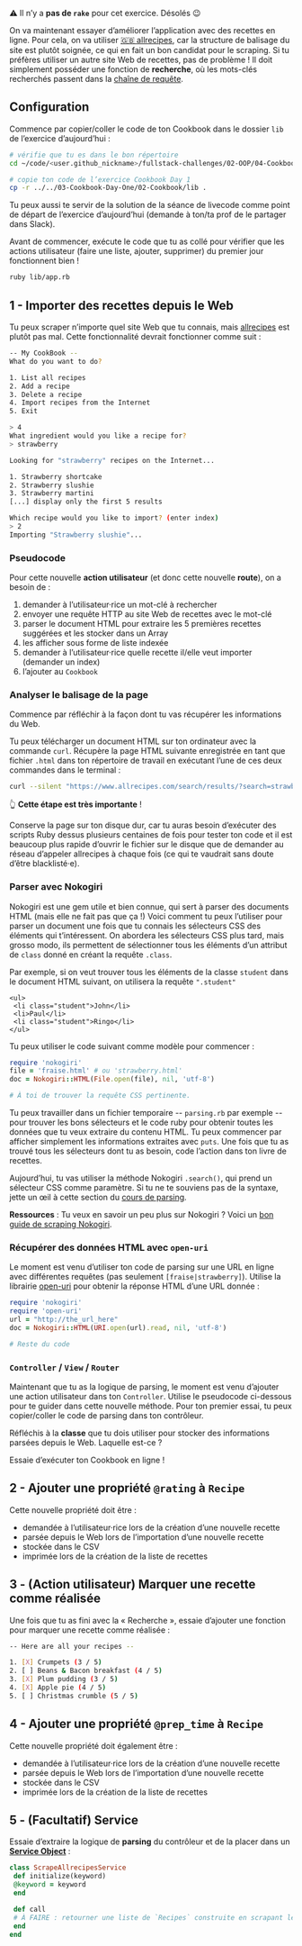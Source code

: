 ⚠️ Il n’y a **pas de `rake`** pour cet exercice. Désolés 😉

On va maintenant essayer d’améliorer l’application avec des recettes en
ligne. Pour cela, on va utiliser [🇬🇧
allrecipes](https://www.allrecipes.com), car la structure de balisage du
site est plutôt soignée, ce qui en fait un bon candidat pour le
scraping. Si tu préfères utiliser un autre site Web de recettes, pas de
problème ! Il doit simplement posséder une fonction de **recherche**, où
les mots-clés recherchés passent dans la [chaîne de
requête](https://en.wikipedia.org/wiki/Query_string).

## Configuration

Commence par copier/coller le code de ton Cookbook dans le dossier `lib`
de l’exercice d’aujourd’hui :

```bash
# vérifie que tu es dans le bon répertoire
cd ~/code/<user.github_nickname>/fullstack-challenges/02-OOP/04-Cookbook-Day-Two/01-Cookbook-Advanced

# copie ton code de l’exercice Cookbook Day 1
cp -r ../../03-Cookbook-Day-One/02-Cookbook/lib .
```

Tu peux aussi te servir de la solution de la séance de livecode comme
point de départ de l’exercice d’aujourd’hui (demande à ton/ta prof de le
partager dans Slack).

Avant de commencer, exécute le code que tu as collé pour vérifier que
les actions utilisateur (faire une liste, ajouter, supprimer) du premier
jour fonctionnent bien !

```bash
ruby lib/app.rb
```

## 1 - Importer des recettes depuis le Web

Tu peux scraper n’importe quel site Web que tu connais, mais
[allrecipes](https://www.allrecipes.com) est plutôt pas mal. Cette
fonctionnalité devrait fonctionner comme suit :

```bash
-- My CookBook --
What do you want to do?

1. List all recipes
2. Add a recipe
3. Delete a recipe
4. Import recipes from the Internet
5. Exit

> 4
What ingredient would you like a recipe for?
> strawberry

Looking for "strawberry" recipes on the Internet...

1. Strawberry shortcake
2. Strawberry slushie
3. Strawberry martini
[...] display only the first 5 results

Which recipe would you like to import? (enter index)
> 2
Importing "Strawberry slushie"...
```

### Pseudocode

Pour cette nouvelle **action utilisateur** (et donc cette nouvelle
**route**), on a besoin de :

1.  demander à l’utilisateur·rice un mot-clé à rechercher
2.  envoyer une requête HTTP au site Web de recettes avec le mot-clé
3.  parser le document HTML pour extraire les 5 premières recettes
    suggérées et les stocker dans un Array
4.  les afficher sous forme de liste indexée
5.  demander à l’utilisateur·rice quelle recette il/elle veut importer
    (demander un index)
6.  l’ajouter au `Cookbook`

### Analyser le balisage de la page

Commence par réfléchir à la façon dont tu vas récupérer les informations
du Web.

Tu peux télécharger un document HTML sur ton ordinateur avec la commande
`curl`. Récupère la page HTML suivante enregistrée en tant que fichier
`.html` dans ton répertoire de travail en exécutant l’une de ces deux
commandes dans le terminal :

```bash
curl --silent "https://www.allrecipes.com/search/results/?search=strawberry" > strawberry.html
```

👆 **Cette étape est très importante** !

Conserve la page sur ton disque dur, car tu auras besoin d’exécuter des
scripts Ruby dessus plusieurs centaines de fois pour tester ton code et
il est beaucoup plus rapide d’ouvrir le fichier sur le disque que de
demander au réseau d’appeler allrecipes à chaque fois (ce qui te
vaudrait sans doute d’être blacklisté·e).

### Parser avec Nokogiri

Nokogiri est une gem utile et bien connue, qui sert à parser des
documents HTML (mais elle ne fait pas que ça !) Voici comment tu peux
l’utiliser pour parser un document une fois que tu connais les
sélecteurs CSS des éléments qui t’intéressent. On abordera les
sélecteurs CSS plus tard, mais grosso modo, ils permettent de
sélectionner tous les éléments d’un attribut de `class` donné en créant
la requête `.class`.

Par exemple, si on veut trouver tous les éléments de la classe `student`
dans le document HTML suivant, on utilisera la requête `".student"`

``` {.html}
<ul>
 <li class="student">John</li>
 <li>Paul</li>
 <li class="student">Ringo</li>
</ul>
```

Tu peux utiliser le code suivant comme modèle pour commencer :

``` ruby
require 'nokogiri'
file = 'fraise.html' # ou 'strawberry.html'
doc = Nokogiri::HTML(File.open(file), nil, 'utf-8')

# À toi de trouver la requête CSS pertinente.
```

Tu peux travailler dans un fichier temporaire -- `parsing.rb` par
exemple -- pour trouver les bons sélecteurs et le code ruby pour obtenir
toutes les données que tu veux extraire du contenu HTML. Tu peux
commencer par afficher simplement les informations extraites avec
`puts`. Une fois que tu as trouvé tous les sélecteurs dont tu as besoin,
code l’action dans ton livre de recettes.

Aujourd’hui, tu vas utiliser la méthode Nokogiri `.search()`, qui prend
un sélecteur CSS comme paramètre. Si tu ne te souviens pas de la
syntaxe, jette un œil à cette section du [cours de
parsing](https://kitt.lewagon.com/camps/<user.batch_slug>/lectures/content/lectures/ruby/06-parsing-storing-data/index.html?title=Parsing+%26+Storing+Data#/3/6).

**Ressources** : Tu veux en savoir un peu plus sur Nokogiri ? Voici un
[bon guide de scraping
Nokogiri](https://www.sitepoint.com/nokogiri-fundamentals-extract-html-web/).

### Récupérer des données HTML avec `open-uri`

Le moment est venu d’utiliser ton code de parsing sur une URL en ligne
avec différentes requêtes (pas seulement `[fraise|strawberry]`). Utilise
la librairie
[open-uri](http://www.ruby-doc.org/stdlib/libdoc/open-uri/rdoc/OpenURI.html)
pour obtenir la réponse HTML d’une URL donnée :

``` ruby
require 'nokogiri'
require 'open-uri'
url = "http://the_url_here"
doc = Nokogiri::HTML(URI.open(url).read, nil, 'utf-8')

# Reste du code
```

### `Controller` / `View` / `Router`

Maintenant que tu as la logique de parsing, le moment est venu d’ajouter
une action utilisateur dans ton `Controller`. Utilise le pseudocode
ci-dessous pour te guider dans cette nouvelle méthode. Pour ton premier
essai, tu peux copier/coller le code de parsing dans ton contrôleur.

Réfléchis à la **classe** que tu dois utiliser pour stocker des
informations parsées depuis le Web. Laquelle est-ce ?

Essaie d’exécuter ton Cookbook en ligne !

## 2 - Ajouter une propriété `@rating` à `Recipe`

Cette nouvelle propriété doit être :

-   demandée à l’utilisateur·rice lors de la création d’une nouvelle
    recette
-   parsée depuis le Web lors de l’importation d’une nouvelle recette
-   stockée dans le CSV
-   imprimée lors de la création de la liste de recettes

## 3 - (Action utilisateur) Marquer une recette comme réalisée

Une fois que tu as fini avec la « Recherche », essaie d’ajouter une
fonction pour marquer une recette comme réalisée :

```bash
-- Here are all your recipes --

1. [X] Crumpets (3 / 5)
2. [ ] Beans & Bacon breakfast (4 / 5)
3. [X] Plum pudding (3 / 5)
4. [X] Apple pie (4 / 5)
5. [ ] Christmas crumble (5 / 5)
```

## 4 - Ajouter une propriété `@prep_time` à `Recipe`

Cette nouvelle propriété doit également être :

-   demandée à l’utilisateur·rice lors de la création d’une nouvelle
    recette
-   parsée depuis le Web lors de l’importation d’une nouvelle recette
-   stockée dans le CSV
-   imprimée lors de la création de la liste de recettes

## 5 - (Facultatif) Service

Essaie d’extraire la logique de **parsing** du contrôleur et de la
placer dans un [**Service Object**](http://brewhouse.io/blog/2014/04/30/gourmet-service-objects.html) :

``` ruby
class ScrapeAllrecipesService
 def initialize(keyword)
 @keyword = keyword
 end

 def call
 # À FAIRE : retourner une liste de `Recipes` construite en scrapant le Web.
 end
end
```
